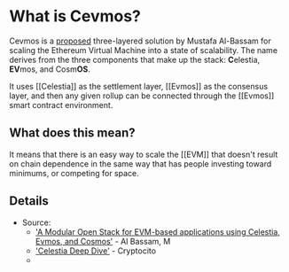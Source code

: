 # What is Cevmos?
Cevmos is a [proposed](https://forum.celestia.org/t/an-open-modular-stack-for-evm-based-applications-using-celestia-evmos-and-cosmos/89)  three-layered solution by Mustafa Al-Bassam  for scaling the Ethereum Virtual Machine into a state of scalability. The name derives from the three components that make up the stack: **C**elestia, **EV**mos, and Cosm**OS**.

It uses [[Celestia]] as the settlement layer, [[Evmos]] as the consensus layer, and then any given rollup can be connected through the [[Evmos]] smart contract environment.

## What does this mean?

It means that there is an easy way to scale the [[EVM]] that doesn't result on chain dependence in the same way that has people investing toward minimums, or competing for space.

## Details
- Source: 
	- ['A Modular Open Stack for EVM-based applications using Celestia, Evmos, and Cosmos'](https://forum.celestia.org/t/an-open-modular-stack-for-evm-based-applications-using-celestia-evmos-and-cosmos/89) - Al Bassam, M
	- ['Celestia Deep Dive'](https://www.youtube.com/watch?v=3-kIa-r8Twc) - Cryptocito
	- 
